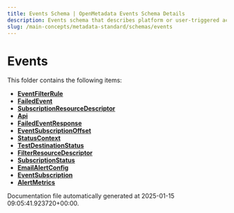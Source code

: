 ```yaml
---
title: Events Schema | OpenMetadata Events Schema Details
description: Events schema that describes platform or user-triggered activities, audit trails, and system state changes.
slug: /main-concepts/metadata-standard/schemas/events
---
```


# Events

This folder contains the following items:

- [**EventFilterRule**](/main-concepts/metadata-standard/schemas/events/eventfilterrule)
- [**FailedEvent**](/main-concepts/metadata-standard/schemas/events/failedevent)
- [**SubscriptionResourceDescriptor**](/main-concepts/metadata-standard/schemas/events/subscriptionresourcedescriptor)
- [**Api**](/main-concepts/metadata-standard/schemas/events/api)
- [**FailedEventResponse**](/main-concepts/metadata-standard/schemas/events/failedeventresponse)
- [**EventSubscriptionOffset**](/main-concepts/metadata-standard/schemas/events/eventsubscriptionoffset)
- [**StatusContext**](/main-concepts/metadata-standard/schemas/events/statuscontext)
- [**TestDestinationStatus**](/main-concepts/metadata-standard/schemas/events/testdestinationstatus)
- [**FilterResourceDescriptor**](/main-concepts/metadata-standard/schemas/events/filterresourcedescriptor)
- [**SubscriptionStatus**](/main-concepts/metadata-standard/schemas/events/subscriptionstatus)
- [**EmailAlertConfig**](/main-concepts/metadata-standard/schemas/events/emailalertconfig)
- [**EventSubscription**](/main-concepts/metadata-standard/schemas/events/eventsubscription)
- [**AlertMetrics**](/main-concepts/metadata-standard/schemas/events/alertmetrics)


Documentation file automatically generated at 2025-01-15 09:05:41.923720+00:00.
